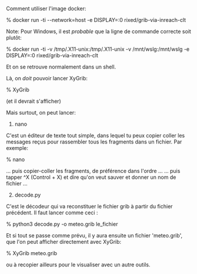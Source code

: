 Comment utiliser l'image docker:

 % docker run -ti --network=host -e DISPLAY=:0 rixed/grib-via-inreach-clt

Note: Pour Windows, il est *probable* que la ligne de commande correcte soit plutôt:

 % docker run -ti -v /tmp/.X11-unix:/tmp/.X11-unix -v /mnt/wslg:/mnt/wslg -e DISPLAY=:0 rixed/grib-via-inreach-clt

Et on se retrouve normalement dans un shell.

Là, on *doit* pouvoir lancer XyGrib:

 % XyGrib

(et il devrait s'afficher)


Mais surtout, on peut lancer:

1. nano

C'est un éditeur de texte tout simple, dans lequel tu peux copier coller les messages reçus pour rassembler tous les fragments dans un fichier.
Par exemple:

 % nano

 ... puis copier-coller les fragments, de préférence dans l'ordre ...
 ... puis tapper ^X (Control + X) et dire qu'on veut sauver et donner un nom de fichier ...

2. decode.py

 C'est le décodeur qui va reconstituer le fichier grib à partir du fichier précédent.
 Il faut lancer comme ceci :

 % python3 decode.py -o meteo.grib le_fichier

Et si tout se passe comme prévu, il y aura ensuite un fichier 'meteo.grib', que l'on peut afficher directement avec XyGrib:

 % XyGrib meteo.grib

ou à recopier ailleurs pour le visualiser avec un autre outils.

